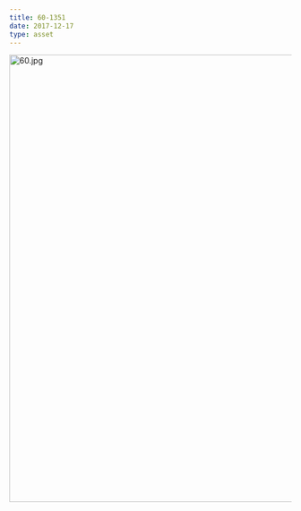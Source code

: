 ```yaml
---
title: 60-1351
date: 2017-12-17
type: asset
---
```

<img src="https://histologylab.ctl.columbia.edu/assets/images/60.jpg" width="800" alt="60.jpg" style="margin: 0;padding: 0;border: 0;">
